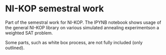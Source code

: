 # NI-KOP semestral work

Part of the semestral work for NI-KOP. The IPYNB notebook shows usage of the general NI-KOP library on various simulated annealing experimentson a weighted SAT problem. 

Some parts, such as white box process, are not fully included (only outlined). 
